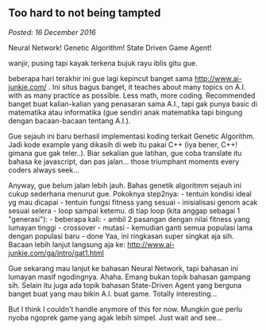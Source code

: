 Too hard to not being tampted
-----------------------------------------------------------------------------------------
_Posted: 16 December 2016_

Neural Network! Genetic Algorithm! State Driven Game Agent!

wanjir, pusing tapi kayak terkena bujuk rayu iblis gitu gue.

beberapa hari terakhir ini gue lagi kepincut banget sama http://www.ai-junkie.com/ . Ini situs bagus banget, it teaches about many topics on A.I. with as many practice as possible. Less math, more coding. Recommended banget buat kalian-kalian yang penasaran sama A.I., tapi gak punya basic di matematika atau informatika (gue sendiri anak matematika tapi bingung dengan bacaan-bacaan tentang A.I.).

Gue sejauh ini baru berhasil implementasi koding terkait Genetic Algorithm. Jadi kode example yang dikasih di web itu pakai C++ (iya bener, C++! gimana gue gak teler..). Biar sekalian gue latihan, gue coba translate itu bahasa ke javascript, dan pas jalan... those triumphant moments every coders always seek...

Anyway, gue belum jalan lebih jauh. Bahas genetik algoritmm sejauh ini cukup sederhana menurut gue. Pokoknya step2nya:
	- tentuin kondisi ideal yg mau dicapai
	- tentuin fungsi fitness yang sesuai
	- inisialisasi genom acak sesuai selera
	- loop sampai ketemu. di tiap loop (kita anggap sebagai 1 "generasi"):
		- beberapa kali:
			- ambil 2 pasangan dengan nilai fitness yang lumayan tinggi
			- crossover
			- mutasi
		- kemudian ganti semua populasi lama dengan populasi baru
	- done
Yaa, ini ringkasan super singkat aja sih. Bacaan lebih lanjut langsung aja ke: http://www.ai-junkie.com/ga/intro/gat1.html

Gue sekarang mau lanjut ke bahasan Neural Network, tapi bahasan ini lumayan masif ngodingnya. Ahaha. Emang bukan topik bahasan gampang sih. Selain itu juga ada topik bahasan State-Driven Agent yang berguna banget buat yang mau bikin A.I. buat game. Totally interesting...

But I think I couldn't handle anymore of this for now. Mungkin gue perlu nyoba ngoprek game yang agak lebih simpel. Just wait and see...
